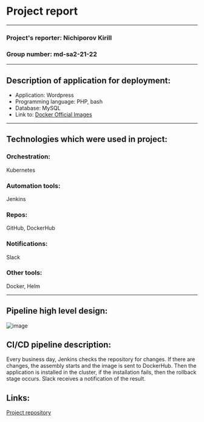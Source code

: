 # Project report
---
### Project's reporter: Nichiporov Kirill
### Group number: md-sa2-21-22
---

## Description of application for deployment:
- Application: Wordpress
- Programming language: PHP, bash
- Database: MySQL
- Link to: [Docker Official Images](https://github.com/docker-library/wordpress)
---

## Technologies which were used in project:

### Orchestration: 
Kubernetes

### Automation tools:
Jenkins

### Repos:
GitHub, DockerHub

### Notifications:
Slack

### Other tools:
Docker, Helm

---
## Pipeline high level design:
![image](https://user-images.githubusercontent.com/110092772/197150398-db19ba63-ad29-4159-9f54-f887fa3c2f81.png)



## CI/CD pipeline description:
Every business day, Jenkins checks the repository for changes. If there are changes, the assembly starts and the image is sent to DockerHub. Then the application is installed in the cluster, if the installation fails, then the rollback stage occurs. Slack receives a notification of the result.


## Links:
[Project repository](https://github.com/KirillNichiporov/Project)

